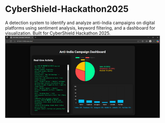 # CyberShield-Hackathon2025
A detection system to identify and analyze anti-India campaigns on digital platforms using sentiment analysis, keyword filtering, and a dashboard for visualization. Built for CyberShield Hackathon 2025.
![Website Screenshot](WebSS/WebSS.png)
